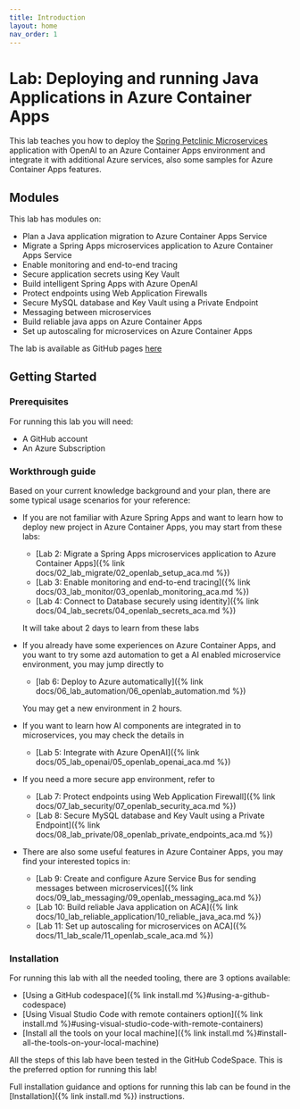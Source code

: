 ```yaml
---
title: Introduction
layout: home
nav_order: 1
---
```


# Lab: Deploying and running Java Applications in Azure Container Apps

This lab teaches you how to deploy the [Spring Petclinic Microservices](https://github.com/Azure-Samples/java-microservices-aca-lab/tree/main/src) application with OpenAI to an Azure Container Apps environment and integrate it with additional Azure services, also some samples for Azure Container Apps features.

## Modules

This lab has modules on:

* Plan a Java application migration to Azure Container Apps Service
* Migrate a Spring Apps microservices application to Azure Container Apps Service
* Enable monitoring and end-to-end tracing
* Secure application secrets using Key Vault
* Build intelligent Spring Apps with Azure OpenAI
* Protect endpoints using Web Application Firewalls
* Secure MySQL database and Key Vault using a Private Endpoint
* Messaging between microservices
* Build reliable java apps on Azure Container Apps
* Set up autoscaling for microservices on Azure Container Apps

The lab is available as GitHub pages [here](https://azure-samples.github.io/java-microservices-aca-lab/)

## Getting Started

### Prerequisites

For running this lab you will need:

* A GitHub account
* An Azure Subscription

### Workthrough guide

Based on your current knowledge background and your plan, there are some typical usage scenarios for your reference:

* If you are not familiar with Azure Spring Apps and want to learn how to deploy new project in Azure Container Apps, you may start from these labs:
  * [Lab 2: Migrate a Spring Apps microservices application to Azure Container Apps]({% link docs/02_lab_migrate/02_openlab_setup_aca.md %})
  * [Lab 3: Enable monitoring and end-to-end tracing]({% link docs/03_lab_monitor/03_openlab_monitoring_aca.md %})
  * [Lab 4: Connect to Database securely using identity]({% link docs/04_lab_secrets/04_openlab_secrets_aca.md %})

  It will take about 2 days to learn from these labs

* If you already have some experiences on Azure Container Apps, and you want to try some azd automation to get a AI enabled microservice environment, you may jump directly to
  * [lab 6: Deploy to Azure automatically]({% link docs/06_lab_automation/06_openlab_automation.md %})

  You may get a new environment in 2 hours.

* If you want to learn how AI components are integrated in to microservices, you may check the details in
  * [Lab 5: Integrate with Azure OpenAI]({% link docs/05_lab_openai/05_openlab_openai_aca.md %})

* If you need a more secure app environment, refer to
  * [Lab 7: Protect endpoints using Web Application Firewall]({% link docs/07_lab_security/07_openlab_security_aca.md %})
  * [Lab 8: Secure MySQL database and Key Vault using a Private Endpoint]({% link docs/08_lab_private/08_openlab_private_endpoints_aca.md %})

* There are also some useful features in Azure Container Apps, you may find your interested topics in:
  * [Lab 9: Create and configure Azure Service Bus for sending messages between microservices]({% link docs/09_lab_messaging/09_openlab_messaging_aca.md %})
  * [Lab 10: Build reliable Java application on ACA]({% link docs/10_lab_reliable_application/10_reliable_java_aca.md %})
  * [Lab 11: Set up autoscaling for microservices on ACA]({% docs/11_lab_scale/11_openlab_scale_aca.md %})

### Installation

For running this lab with all the needed tooling, there are 3 options available:

* [Using a GitHub codespace]({% link install.md %}#using-a-github-codespace)
* [Using Visual Studio Code with remote containers option]({% link install.md %}#using-visual-studio-code-with-remote-containers)
* [Install all the tools on your local machine]({% link install.md %}#install-all-the-tools-on-your-local-machine)

All the steps of this lab have been tested in the GitHub CodeSpace. This is the preferred option for running this lab!

Full installation guidance and options for running this lab can be found in the [Installation]({% link install.md %}) instructions.
